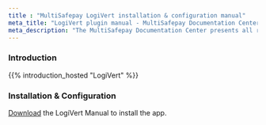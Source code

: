 ```yaml
---
title : "MultiSafepay LogiVert installation & configuration manual"
meta_title: "LogiVert plugin manual - MultiSafepay Documentation Center"
meta_description: "The MultiSafepay Documentation Center presents all relevant information about our Plugins and API. You can also find support pages for Payment Methods, Tools and General Questions as well as the contact details of our Support and Integration Teams."
---
```

### Introduction

{{% introduction_hosted "LogiVert" %}}

### Installation & Configuration
[Download](https://confluence.prezent.nl/display/LOGIVERTMAN/Het+specificeren+van+betalingswijzen) the LogiVert Manual to install the app.


